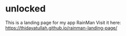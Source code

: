 # unlocked
This is a landing page for my app RainMan
Visit it here:  https://thidayatullah.github.io/rainman-landing-page/
